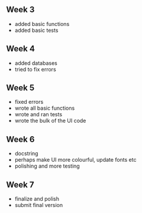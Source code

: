 ## Week 3
- added basic functions
- added basic tests

## Week 4
- added databases
- tried to fix errors

## Week 5
- fixed errors
- wrote all basic functions
- wrote and ran tests
- wrote the bulk of the UI code

## Week 6
- docstring
- perhaps make UI more colourful, update fonts etc
- polishing and more testing

## Week 7
- finalize and polish
- submit final version
